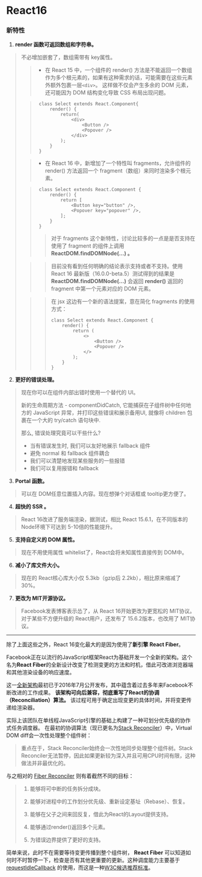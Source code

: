 # React16

### 新特性
1. **render 函数可返回数组和字符串。**
>不必增加嵌套了，数组需带有 key属性。
>
>>- 在 React 15 中，一个组件的 render() 方法是不能返回一个数组作为多个根元素的，如果有这种需求的话，可能需要在这些元素外额外包裹一层`<div>`。
>这样做不仅会产生多余的 DOM 元素，还可能因为 DOM 结构变化导致 CSS 布局出现问题。
>
>>		class Select extends React.Component{
>>			render() {
>>				return(
>>					<div>
>>						<Button />
>>						<Popover />
>>					</div>
>>				); 
>>			}
>>		} 
>
>>- 在 React 16 中，新增加了一个特性叫 fragments，允许组件的 render() 方法返回一个 fragment（数组）来同时渲染多个根元素。
>
>>		class Select extends React.Component {
>>			render() {
>>				return [
>>					<Button key="button" />,
>>					<Popover key="popover" />,
>>				];
>>			}
>>		}
>>
>>>对于 fragments 这个新特性，讨论比较多的一点是是否支持在使用了 fragment 的组件上调用 **ReactDOM.findDOMNode(...) 。**
>
>>>目前没有看到任何明确的结论表示支持或者不支持。使用 React 16 最新版（16.0.0-beta.5）测试得到的结果是**ReactDOM.findDOMNode(...)** 会返回 **render()** 返回的 fragment 中第一个元素对应的 DOM 元素。
>
>>>在 jsx 这边有一个新的语法提案，意在简化 fragments 的使用方式：
>>>
>>>		class Select extends React.Component {
>>>			render() {
>>>				return (
>>>					<>
>>>						<Button />
>>>						<Popover />
>>>					</>
>>>				);
>>>			}
>>>		}
  
2. **更好的错误处理。**
>现在你可以在组件内部出错时使用一个替代的 UI。
>
>新的生命周期方法 - componentDidCatch, 它能捕获在子组件树中任何地方的 JavaScript 异常，并打印这些错误和展示备用UI, 就像将 children 包裹在一个大的 try/catch 语句块中.
>
>那么, 错误处理究竟可以干些什么?
>
>- 当有错误发生时, 我们可以友好地展示 fallback 组件
>- 	避免 normal 和 fallback 组件耦合
>- 	我们可以清楚地发现某些服务的一些报错
>- 	我们可以复用报错和 fallback

3. **Portal 函数。**
>可以在 DOM任意位置插入内容。现在想弹个对话框或 tooltip更方便了。

4. **超快的 SSR 。**
>React 16改进了服务端渲染，据测试，相比 React 15.6.1，在不同版本的 Node环境下可达到 5-10倍的性能提升。

5. **支持自定义的 DOM 属性。**
>现在不用使用属性 whitelist了，React会将未知属性直接传到 DOM中。

6. **减小了库文件大小。**
>现在的 React核心库大小仅 5.3kb（gzip后 2.2kb），相比原来缩减了 30%。

7. **更改为 MIT开源协议。**
>Facebook发表博客表示怂了，从 React 16开始更改为更宽松的 MIT协议。对于某些不方便升级的 React用户，还发布了 15.6.2版本，也改用了 MIT协议。

---

除了上面这些之外，React 16变化最大的是因为使用了**新引擎 React Fiber**。

Facebook正在以流行的JavaScript框架React为基础开发一个全新的架构。这个名为**React Fiber**的全新设计改变了检测变更的方法和时机，借此可改进浏览器端和其他渲染设备的响应速度。

这一[全新架构](https://github.com/acdlite/react-fiber-architecture)最初已于2016年7月公开发布，其中蕴含着过去多年来Facebook不断改进的工作成果。 **该架构可向后兼容，彻底重写了React的协调（Reconciliation）算法。** 该过程可用于确定出现变更的具体时间，并将变更传递给渲染器。

实际上该团队在单线程JavaScript引擎的基础上构建了一种可划分优先级的协作式任务调度器。 在最初的协调算法（现已更名为[Stack Reconciler](https://reactjs.org/docs/codebase-overview.html#stack-reconciler)）中，Virtual DOM diff会一次性处理整个组件树：

>重点在于，Stack Reconciler始终会一次性地同步处理整个组件树。Stack Reconciler无法暂停，因此如果更新较为深入并且可用CPU时间有限，这种做法并非最优化的。

与之相对的 [Fiber Reconciler](https://reactjs.org/docs/codebase-overview.html#fiber-reconciler) 则有着截然不同的目标：

>1. 能够将可中断的任务拆分成块。
>
>2. 能够对进程中的工作划分优先级、重新设定基址（Rebase）、恢复。
>
>3. 能够在父子之间来回反复，借此为React的Layout提供支持。
>
>4. 能够通过render()返回多个元素。
>
>5. 为错误边界提供了更好的支持。

简单来说，此时不在需要等待变更传播到整个组件树， **React Fiber** 可以知道如何时不时暂停一下，检查是否有其他更重要的更新。这种调度能力主要基于[requestIdleCallback](https://developer.mozilla.org/en-US/docs/Web/API/Window/requestIdleCallback) 的使用，而这是一种[W3C候选推荐标准](https://www.w3.org/TR/requestidlecallback/)。
